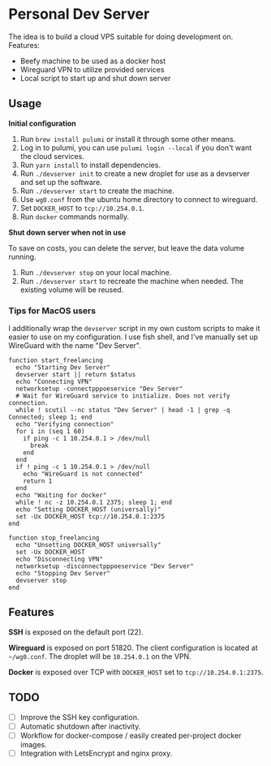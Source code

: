 # Personal Dev Server

The idea is to build a cloud VPS suitable for doing development on. Features:

- Beefy machine to be used as a docker host
- Wireguard VPN to utilize provided services
- Local script to start up and shut down server

## Usage

**Initial configuration**

1. Run `brew install pulumi` or install it through some other means.
2. Log in to pulumi, you can use `pulumi login --local` if you don't want the cloud services.
3. Run `yarn install` to install dependencies.
4. Run `./devserver init` to create a new droplet for use as a devserver and set up the software.
5. Run `./devserver start` to create the machine.
6. Use `wg0.conf` from the ubuntu home directory to connect to wireguard.
7. Set `DOCKER_HOST` to `tcp://10.254.0.1`.
8. Run `docker` commands normally.

**Shut down server when not in use**

To save on costs, you can delete the server, but leave the data volume running.

1. Run `./devserver stop` on your local machine.
2. Run `./devserver start` to recreate the machine when needed. The existing volume will be reused.

### Tips for MacOS users

I additionally wrap the `devserver` script in my own custom scripts to make it easier to use on my configuration. I use fish shell, and I've manually set up WireGuard with the name "Dev Server".

```fish
function start_freelancing
  echo "Starting Dev Server"
  devserver start || return $status
  echo "Connecting VPN"
  networksetup -connectpppoeservice "Dev Server"
  # Wait for WireGuard service to initialize. Does not verify connection.
  while ! scutil --nc status "Dev Server" | head -1 | grep -q Connected; sleep 1; end
  echo "Verifying connection"
  for i in (seq 1 60)
    if ping -c 1 10.254.0.1 > /dev/null
      break
    end
  end
  if ! ping -c 1 10.254.0.1 > /dev/null
    echo "WireGuard is not connected"
    return 1
  end
  echo "Waiting for docker"
  while ! nc -z 10.254.0.1 2375; sleep 1; end
  echo "Setting DOCKER_HOST (universally)"
  set -Ux DOCKER_HOST tcp://10.254.0.1:2375
end

function stop_freelancing
  echo "Unsetting DOCKER_HOST universally"
  set -Ux DOCKER_HOST
  echo "Disconnecting VPN"
  networksetup -disconnectpppoeservice "Dev Server"
  echo "Stopping Dev Server"
  devserver stop
end
```

## Features

**SSH** is exposed on the default port (22).

**Wireguard** is exposed on port 51820. The client configuration is located at `~/wg0.conf`. The droplet will be `10.254.0.1`  on the VPN.

**Docker** is exposed over TCP with `DOCKER_HOST` set to `tcp://10.254.0.1:2375`.

## TODO

- [ ] Improve the SSH key configuration.
- [ ] Automatic shutdown after inactivity.
- [ ] Workflow for docker-compose / easily created per-project docker images.
- [ ] Integration with LetsEncrypt and nginx proxy.
